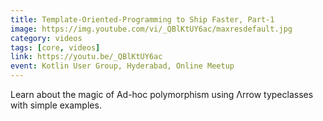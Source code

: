 ```yaml
---
title: Template-Oriented-Programming to Ship Faster, Part-1
image: https://img.youtube.com/vi/_QBlKtUY6ac/maxresdefault.jpg
category: videos
tags: [core, videos]
link: https://youtu.be/_QBlKtUY6ac
event: Kotlin User Group, Hyderabad, Online Meetup
---
```

Learn about the magic of Ad-hoc polymorphism using Λrrow typeclasses with simple examples.
